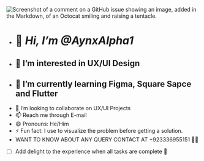 ![Screenshot of a comment on a GitHub issue showing an image, added in the Markdown, of an Octocat smiling and raising a tentacle.](https://myoctocat.com/assets/images/base-octocat.svg)







- # 👋 **_Hi, I’m @AynxAlpha1_**
- ## 👀 I’m interested in UX/UI Design 
- ## 🌱 I’m currently learning Figma, Square Sapce and Flutter
- 💞️ I’m looking to collaborate on UX/UI Projects
- 📫 Reach me through E-mail
- 😄 Pronouns: He/Him
- ⚡ Fun fact: I use to visualize the problem before getting a solution.
-  WANT TO KNOW ABOUT ANY QUERY CONTACT AT +923336955151 💖💖
  - [ ] Add delight to the experience when all tasks are complete :tada:
<!---
AynxAlpha1/AynxAlpha1 is a ✨ special ✨ repository because its `README.md` (this file) appears on your GitHub profile.
YPHONEou can click the Preview link to take a look at your changes.
--->
